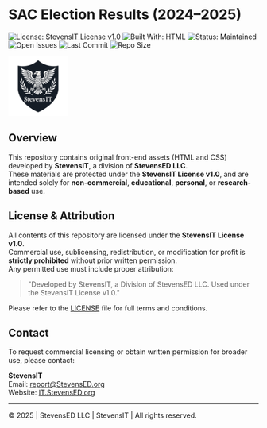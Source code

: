 
# SAC Election Results (2024–2025)

[![License: StevensIT License v1.0](https://img.shields.io/badge/License-StevensIT%20License%20v1.0-F7F5F0?style=flat-square&logoColor=white&labelColor=191F27)](./LICENSE.md)
![Built With: HTML](https://img.shields.io/badge/Built%20with-HTML-0A0A23?style=flat-square&logo=html5&logoColor=white&labelColor=0A0A23)
![Status: Maintained](https://img.shields.io/badge/status-maintained-0A0A23?style=flat-square&labelColor=0A0A23&color=4CAF50)
![Open Issues](https://img.shields.io/github/issues/arste890/SAC-Election-Results?style=flat-square&labelColor=0A0A23)
![Last Commit](https://img.shields.io/github/last-commit/arste890/SAC-Election-Results?style=flat-square&labelColor=0A0A23)
![Repo Size](https://img.shields.io/github/repo-size/arste890/SAC-Election-Results?style=flat-square&labelColor=0A0A23)

<a href="./LICENSE.md">
  <img src="https://github.com/arste890/SAC/blob/main/StevensIT-Logo.png?raw=true" alt="StevensIT Logo" width="120"/>
</a>

## Overview

This repository contains original front-end assets (HTML and CSS) developed by **StevensIT**, a division of **StevensED LLC**.  
These materials are protected under the **StevensIT License v1.0**, and are intended solely for **non-commercial**, **educational**, **personal**, or **research-based** use.

## License & Attribution

All contents of this repository are licensed under the **StevensIT License v1.0**.  
Commercial use, sublicensing, redistribution, or modification for profit is **strictly prohibited** without prior written permission.  
Any permitted use must include proper attribution:

> "Developed by StevensIT, a Division of StevensED LLC. Used under the StevensIT License v1.0."

Please refer to the [LICENSE](./LICENSE.md) file for full terms and conditions.

## Contact

To request commercial licensing or obtain written permission for broader use, please contact:

**StevensIT**  
Email: report@StevensED.org  
Website: [IT.StevensED.org](https://IT.StevensED.org)

---

© 2025 | StevensED LLC | StevensIT | All rights reserved.
